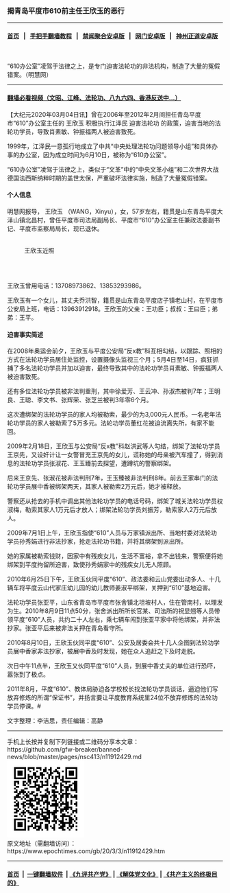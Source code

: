 ### 揭青岛平度市610前主任王欣玉的恶行
------------------------

#### [首页](https://github.com/gfw-breaker/banned-news/blob/master/README.md) &nbsp;&nbsp;|&nbsp;&nbsp; [手把手翻墙教程](https://github.com/gfw-breaker/guides/wiki) &nbsp;&nbsp;|&nbsp;&nbsp; [禁闻聚合安卓版](https://github.com/gfw-breaker/bn-android) &nbsp;&nbsp;|&nbsp;&nbsp; [网门安卓版](https://github.com/oGate2/oGate) &nbsp;&nbsp;|&nbsp;&nbsp; [神州正道安卓版](https://github.com/SzzdOgate/update) 



<div><img alt="" class="aligncenter wp-post-image" src="https://i.epochtimes.com/assets/uploads/2020/03/610.jpg"/>
<div class="red16 caption">
 <p>
  “610办公室”凌驾于法律之上，是专门迫害法轮功的非法机构，制造了大量的冤假错案。（明慧网）
 </p>
</div>
</div><hr/>

#### [翻墙必看视频（文昭、江峰、法轮功、八九六四、香港反送中...）](https://github.com/gfw-breaker/banned-news/blob/master/pages/link3.md)

<div><p>
 【大纪元2020年03月04日讯】曾在2006年至2012年2月间担任青岛平度市“610”办公室主任的
 <ok href="https://www.epochtimes.com/gb/tag/%E7%8E%8B%E6%AC%A3%E7%8E%89.html">
  王欣玉
 </ok>
 积极执行江泽民
 <ok href="https://www.epochtimes.com/gb/tag/%E8%BF%AB%E5%AE%B3%E6%B3%95%E8%BD%AE%E5%8A%9F.html">
  迫害法轮功
 </ok>
 的政策，迫害当地的法轮功学员，导致肖素敏、钟振福两人被迫害致死。
</p>
<p>
 1999年，江泽民一意孤行地成立了中共“中央处理法轮功问题领导小组”和具体办事的办公室，因为成立时间为6月10日，被称为“610办公室”。
</p>
<p>
 “610办公室”凌驾于法律之上，类似于“文革”中的“中央文革小组”和二次世界大战德国法西斯纳粹时期的盖世太保，严重破坏法律实施，制造了大量冤假错案。
</p>
<h4>
 <b>
  个人信息
 </b>
</h4>
<p>
 明慧网报导，
 <ok href="https://www.epochtimes.com/gb/tag/%E7%8E%8B%E6%AC%A3%E7%8E%89.html">
  王欣玉
 </ok>
 （WANG，Xinyu），女，57岁左右，籍贯是山东青岛平度大泽山镇北昌村，曾任平度市司法局副局长、平度市“610”办公室主任兼政法委副书记、平度市监察局局长，现已退休。
</p>
<figure class="wp-caption aligncenter" id="attachment_11912476" style="width: 82px">
 <ok href="http://i.epochtimes.com/assets/uploads/2020/03/2013-1-11-minghui-pohai-pingdu-11.jpg">
  <img alt="" class="wp-image-11912476" src="http://i.epochtimes.com/assets/uploads/2020/03/2013-1-11-minghui-pohai-pingdu-11.jpg"/>
 </ok>
 <br/><figcaption class="wp-caption-text">
  王欣玉近照
 </figcaption><br/>
</figure><br/>
<p>
 王欣玉曾用电话：13708973862、13853293986。
</p>
<p>
 王欣玉有一个女儿，其丈夫乔洪智，籍贯是山东青岛平度店子镇老山村，在平度市公安局上班，电话：13963912918。王欣玉的父亲：王功臣；叔叔：王曰臣；弟弟：王平。
</p>
<h4>
 <b>
  迫害事实简述
 </b>
</h4>
<p>
 在2008年奥运会前夕，王欣玉与平度公安局“反x教”科互相勾结，以跟踪、照相的方式在法轮功学员居住处监控，设置摄像头监视三个月；5月4日至14日，疯狂抓捕了多名法轮功学员并加以迫害，最终导致其中的法轮功学员肖素敏、钟振福两人被迫害致死。
</p>
<p>
 还有多位法轮功学员被非法判重刑，其中徐爱芳、王云冲、孙淑杰被判7年；王明良、王聪、李文书、张辉荣、张芝兰被判3年零6个月。
</p>
<p>
 这次遭绑架的法轮功学员的家人均被勒索，最少的为3,000元人民币。一名老年法轮功学员的家人被勒索了5万多元。法轮功学员董红花被迫流离失所，有家不能回。
</p>
<p>
 2009年2月18日，王欣玉与公安局“反x教”科赵洪武等人勾结，绑架了法轮功学员王京先，又设奸计让一女警冒充王京先的女儿，谎称她的母亲被汽车撞了，得到消息的法轮功学员张淑花、王玉臻前去探望，遭蹲坑的警察绑架。
</p>
<p>
 后来王京先、张淑花被非法判刑7年，王玉臻被非法判刑8年。前去王家串门的法轮功学员展中香被绑架两天，其家人被勒索2万元后，她才被释放。
</p>
<p>
 警察还从抢去的手机中调出其他法轮功学员的电话号码，绑架了城关法轮功学员权淑梅，勒索其家人1万元后才放人；绑架法轮功学员刘振芳，勒索家人2万元后放人。
</p>
<p>
 2009年7月1日上午，王欣玉指使“610”人员与万家镇派出所、当地村委对法轮功学员孙秀娟进行非法抄家，抢走法轮功书籍，并将其绑架到派出所。
</p>
<p>
 她的家属被勒索钱财，因家中有残疾女儿，生活不富裕，拿不出钱来，警察便将她绑架到平度拘留所迫害，致使孙秀娟家中的残疾女儿无人照顾。
</p>
<p>
 2010年6月25日下午，王欣玉伙同平度“610”、政法委和云山党委出动多人、十几辆车将平度云山代家庄幼儿园的幼儿教师姜淑平绑架，关押到“610”基地迫害。
</p>
<p>
 法轮功学员张亚平，山东省青岛市平度市张舍镇北坦坡村人，住在管南村，以理发为生。2010年8月9日11点50分，张舍派出所所长官某、司法所的祝显翘等人员带领平度“610”人员，共约二十人左右，乘七辆车闯到张亚平家中将他绑架，并非法抄家。张亚平后来被非法关押在青岛看守所。
</p>
<p>
 2010年8月10日，王欣玉伙同平度“610”、公安及居委会共十几人企图到法轮功学员展中香家非法抄家，被展中香及时发现，她在众人追赶之下及时走脱。
</p>
<p>
 次日中午11点半，王欣玉又伙同平度“610”人员，到展中香丈夫的单位进行恐吓，嚣张到了极点。
</p>
<p>
 2011年8月，平度“610”、教体局胁迫各学校校长找法轮功学员谈话，逼迫他们写放弃修炼的所谓“保证书”，并扬言要让平度教育系统里24位不放弃修炼的法轮功学员停课。#
</p>
<p>
 文字整理：李洁思，责任编辑：高静
</p>
</div>
<hr/>
手机上长按并复制下列链接或二维码分享本文章：<br/>
https://github.com/gfw-breaker/banned-news/blob/master/pages/nsc413/n11912429.md <br/>
<a href='https://github.com/gfw-breaker/banned-news/blob/master/pages/nsc413/n11912429.md'><img src='https://github.com/gfw-breaker/banned-news/blob/master/pages/nsc413/n11912429.md.png'/></a> <br/>
原文地址（需翻墙访问）：https://www.epochtimes.com/gb/20/3/3/n11912429.htm


------------------------
#### [首页](https://github.com/gfw-breaker/banned-news/blob/master/README.md) &nbsp;|&nbsp; [一键翻墙软件](https://github.com/gfw-breaker/nogfw/blob/master/README.md) &nbsp;| [《九评共产党》](https://github.com/gfw-breaker/9ping.md/blob/master/README.md#九评之一评共产党是什么) | [《解体党文化》](https://github.com/gfw-breaker/jtdwh.md/blob/master/README.md) | [《共产主义的终极目的》](https://github.com/gfw-breaker/gczydzjmd.md/blob/master/README.md)


<img src='http://gfw-breaker.win/banned-news/pages/nsc413/n11912429.md' width='0px' height='0px'/>